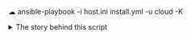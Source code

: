 ☁ ansible-playbook -i host.ini install.yml -u cloud -K

<details>
<summary>The story behind this script</summary> 
 I applied for a Linux sysadmin job, the job description does not require any knowledge or work with container orchestration, but the interview questions were around K8s and I don't know if is that normal, I wrote this for that interview 🙂
</details>
